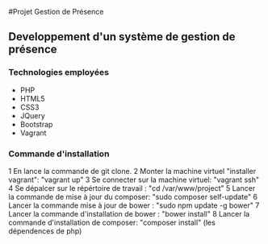 #Projet Gestion de Présence
## Developpement d'un système de gestion de présence

### Technologies employées
- PHP
- HTML5
- CSS3
- JQuery
- Bootstrap
- Vagrant

### Commande d'installation
1  En lance la commande de git clone.
2  Monter la machine virtuel "installer vagrant": "vagrant up"
3  Se connecter sur la machine virtuel: "vagrant ssh"
4  Se dépalcer sur le répértoire de travail : "cd /var/www/project"
5  Lancer la commande de mise à jour  du composer: "sudo composer self-update"
6  Lancer la commande  mise à jour de bower : "sudo npm update -g bower"
7  Lancer la commande d'installation de bower : "bower install" 
8  Lancer la commande d'installation de composer: "composer install" (les dépendences de php)
